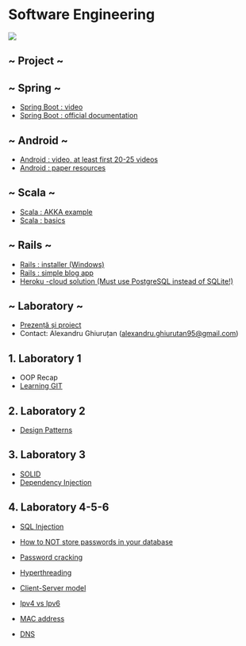 # Software Engineering

[![](https://image.ibb.co/ez4RJ0/SE-Alex.png)]()


## ~ Project ~
  ## ~ Spring ~
  - [Spring Boot : video](https://www.youtube.com/watch?v=M1niptdxtIM&list=PLs5n5nYB22fI83_UAFbPLC-Mg9Uc6jeU4)
  - [Spring Boot : official documentation](https://spring.io/guides)

  ## ~ Android ~
  - [Android : video, at least first 20-25 videos](https://www.youtube.com/playlist?list=PL6gx4Cwl9DGBsvRxJJOzG4r4k_zLKrnxl)
  - [Android : paper resources](http://www.vogella.com/tutorials/android.html)

  ## ~ Scala ~
  - [Scala : AKKA example](https://doc.akka.io/docs/akka/2.0/intro/getting-started-first-scala.html)
  - [Scala : basics](https://youtu.be/DzFt0YkZo8M)

 ## ~ Rails ~
 - [Rails : installer (Windows)](http://railsinstaller.org/en)
 - [Rails : simple blog app](https://guides.rubyonrails.org/v5.1/getting_started.html)
 - [Heroku -cloud solution (Must use PostgreSQL instead of SQLite!)](https://devcenter.heroku.com/articles/getting-started-with-rails5)


## ~ Laboratory ~
- [Prezență și proiect](https://docs.google.com/spreadsheets/d/1Dth0X-8L1gzpurJzPNtKWvXf09LUVZn_GpUZnoEERQw/edit?usp=sharing)
- Contact: Alexandru Ghiuruțan (alexandru.ghiurutan95@gmail.com)

## 1. Laboratory 1
- OOP Recap
- [Learning GIT](https://www.codecademy.com/learn/learn-git)
## 2. Laboratory 2
- [Design Patterns](https://refactoring.guru/design-patterns)
## 3. Laboratory 3
- [SOLID](https://hackernoon.com/solid-principles-made-easy-67b1246bcdf)
- [Dependency Injection](https://www.youtube.com/watch?v=oK_XtfXPkqw)

## 4. Laboratory 4-5-6
- [SQL Injection](https://youtu.be/_jKylhJtPmI)

- [How to NOT store passwords in your database](https://youtu.be/8ZtInClXe1Q)

- [Password cracking](https://www.youtube.com/watch?v=7U-RbOKanYs)

- [Hyperthreading](https://youtu.be/wnS50lJicXc)

- [Client-Server model](https://youtu.be/L5BlpPU_muY)

- [Ipv4 vs Ipv6](https://youtu.be/aor29pGhlFE)

- [MAC address](https://youtu.be/UrG7RTWIJak)

- [DNS](https://youtu.be/Rck3BALhI5c)

